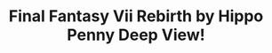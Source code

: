 ---
title: Final Fantasy Vii Rebirth by Hippo Penny Deep View!
layout: scoredetail
permalink: /meta-score/final-fantasy-vii-rebirth
header:
  teaser: /assets/images/final-fantasy-vii-rebirth.jpg
  video:
    id: ESADIKP28AE
    provider: youtube
---